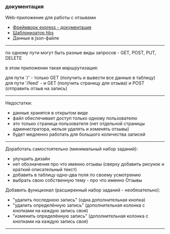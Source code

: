 ### документация  

Web-приложение для работы с отзывами  

- [Фреймворк express - документация](https://expressjs.com/ru/api.html)  
- [Шаблонизатор hbs](https://handlebarsjs.com/)  
- Данные в json-файле  

---  
по одному пути могут быть разные виды запросов - GET, POST, PUT, DELETE  

в этом приложении такая маршрутизация:  

для пути '/' - только GET (получить и вывести все данные в таблицу)  
для пути '/feed' - и GET (получить страницу для отзыва) и POST (отправить отзыв на запись)  

---  

Недостатки:  

- данные хранятся в открытом виде  
- файл обеспечивает доступ только одному пользователю  
- это только страница пользователя (нет отдельной страницы администратора, нельзя удалять и изменять отзывы)  
- будет медленно работать для большого количества записей  

---  

Доработать самостоятельно (минимальный набор заданий):  

- улучшить дизайн  
- нет обозначения про что именно отзывы (сверху добавить рисунок и краткий описательный текст)  
- добавить в таблицу одно-два поля по своему усмотрению  
- выбрать свою собственную тему - про что именно Отзывы  

Добавить функционал (расширенный набор заданий - необязательно):  

- "удалить последнюю запись" (одна дополнительная кнопка)  
- "удалить определённую запись" (дополнительная колонка с кнопками на каждую запись своя)  
- "изменить определённую запись" (дополнительная колонка с кнопками на каждую запись своя)  

---  
